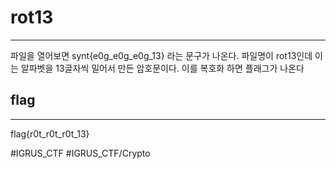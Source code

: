 # rot13
- - - -
파일을 열어보면
synt{e0g_e0g_e0g_13} 라는 문구가 나온다.
파일명이 rot13인데 이는 알파벳을 13글자씩 밀어서 만든 암호문이다.
이를 복호화 하면 플래그가 나온다



## flag
- - - -
flag{r0t_r0t_r0t_13}



#IGRUS_CTF #IGRUS_CTF/Crypto